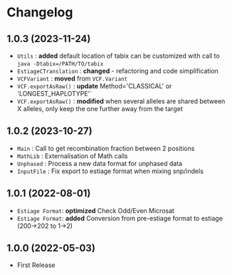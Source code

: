 # Changelog
## 1.0.3 (2023-11-24)
- `Utils` : **added** default location of tabix can be customized with call to `java -Dtabix=/PATH/TO/tabix`
- `EstiageCTranslation` : **changed** - refactoring and code simplification
- `VCFVariant` : **moved** from `VCF.Variant`
- `VCF.exportAsRaw()` : **update** Method='CLASSICAL' or 'LONGEST_HAPLOTYPE'`
- `VCF.exportAsRaw()` : **modified** when several alleles are shared between X alleles, only keep the one further away from the target
## 1.0.2 (2023-10-27)
- `Main` : Call to get recombination fraction between 2 positions
- `MathLib` : Externalisation of Math calls
- `Unphased` : Process a new data format for unphased data
- `InputFile` : Fix export to estiage format when mixing snp/indels
## 1.0.1 (2022-08-01)
- `Estiage Format`: **optimized** Check Odd/Even Microsat
- `Estiage Format`: **added** Conversion from pre-estiage format to estiage (200->202 to 1->2)
## 1.0.0 (2022-05-03)
- First Release

